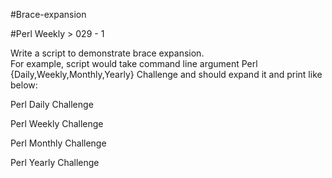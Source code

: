 #Brace-expansion

#Perl Weekly > 029 - 1



Write a script to demonstrate brace expansion.  
For example, script would take command line argument Perl {Daily,Weekly,Monthly,Yearly} Challenge and should expand it and print like below:  

Perl Daily Challenge  

Perl Weekly Challenge  

Perl Monthly Challenge  

Perl Yearly Challenge  

